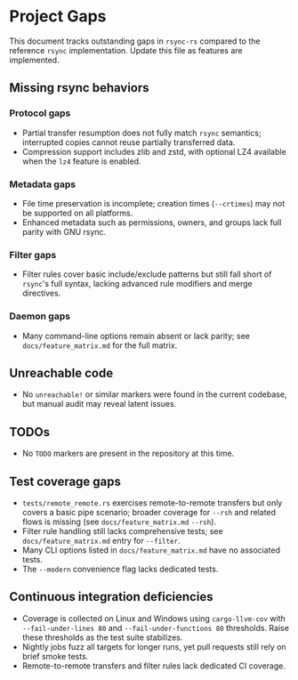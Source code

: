 # Project Gaps

This document tracks outstanding gaps in `rsync-rs` compared to the reference `rsync` implementation. Update this file as features are implemented.

## Missing rsync behaviors

### Protocol gaps
- Partial transfer resumption does not fully match `rsync` semantics; interrupted copies cannot reuse partially transferred data.
- Compression support includes zlib and zstd, with optional LZ4 available when the `lz4` feature is enabled.

### Metadata gaps
- File time preservation is incomplete; creation times (`--crtimes`) may not be supported on all platforms.
- Enhanced metadata such as permissions, owners, and groups lack full parity with GNU rsync.

### Filter gaps
- Filter rules cover basic include/exclude patterns but still fall short of `rsync`'s full syntax, lacking advanced rule modifiers and merge directives.

### Daemon gaps
- Many command-line options remain absent or lack parity; see `docs/feature_matrix.md` for the full matrix.

## Unreachable code
- No `unreachable!` or similar markers were found in the current codebase, but manual audit may reveal latent issues.

## TODOs
- No `TODO` markers are present in the repository at this time.

## Test coverage gaps
- `tests/remote_remote.rs` exercises remote-to-remote transfers but only covers a basic pipe scenario; broader coverage for `--rsh` and related flows is missing (see `docs/feature_matrix.md` `--rsh`).
- Filter rule handling still lacks comprehensive tests; see `docs/feature_matrix.md` entry for `--filter`.
- Many CLI options listed in `docs/feature_matrix.md` have no associated tests.
- The `--modern` convenience flag lacks dedicated tests.

## Continuous integration deficiencies
- Coverage is collected on Linux and Windows using `cargo-llvm-cov` with `--fail-under-lines 80` and `--fail-under-functions 80` thresholds.
  Raise these thresholds as the test suite stabilizes.
- Nightly jobs fuzz all targets for longer runs, yet pull requests still rely on brief smoke tests.
- Remote-to-remote transfers and filter rules lack dedicated CI coverage.
